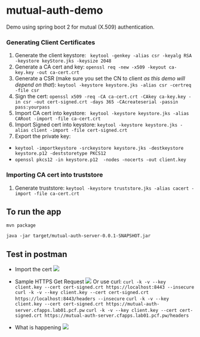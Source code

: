 # mutual-auth-demo
Demo using spring boot 2 for mutual (X.509) authentication.

### Generating Client Certificates

1. Generate the client keystore: ``` keytool -genkey -alias csr -keyalg RSA -keystore keyStore.jks -keysize 2048```
2. Generate a CA cert and key: ```openssl req -new -x509 -keyout ca-key.key -out ca-cert.crt ```
3. Generate a CSR (make sure you set the CN to client *as this demo will depend on that*): ```keytool -keystore keystore.jks -alias csr -certreq -file csr ```
4. Sign the cert: ```openssl x509 -req -CA ca-cert.crt -CAkey ca-key.key -in csr -out cert-signed.crt -days 365 -CAcreateserial -passin pass:yourpass ```
5. Import CA cert into keystore: ``` keytool -keystore keystore.jks -alias CARoot -import -file ca-cert.crt```
6. Import Signed cert into keystore: ```keytool -keystore keystore.jks -alias client -import -file cert-signed.crt ```
7. Export the private key: 

* ```keytool -importkeystore -srckeystore keystore.jks -destkeystore keystore.p12 -deststoretype PKCS12 ```
* ```openssl pkcs12 -in keystore.p12  -nodes -nocerts -out client.key ```

### Importing CA cert into truststore
1. Generate truststore: ```keytool -keystore truststore.jks -alias cacert -import -file ca-cert.crt ```


## To run the app
```mvn package```

```java -jar target/mutual-auth-server-0.0.1-SNAPSHOT.jar```

## Test in postman
* Import the cert
![](img/setup-certificate.png)

* Sample HTTPS Get Request
![](img/run.png)
Or use curl:
```curl -k -v --key client.key --cert cert-signed.crt https://localhost:8443 --insecure```
```curl -k -v --key client.key --cert cert-signed.crt https://localhost:8443/headers --insecure```
```curl -k -v --key client.key --cert cert-signed.crt https://mutual-auth-server.cfapps.lab01.pcf.pw```
```curl -k -v --key client.key --cert cert-signed.crt https://mutual-auth-server.cfapps.lab01.pcf.pw/headers```

* What is happening
![](img/mutual-auth-demo.png)




